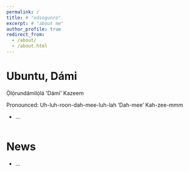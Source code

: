 ```yaml
---
permalink: /
title: # "odsogunro"
excerpt: # "about me"
author_profile: true
redirect_from: 
  - /about/
  - /about.html
---
```




Ubuntu, Dámi
======  
Ọ̀lọ́rundámilọ́lá 'Dámi' Kazeem

Pronounced:
Uh-luh-roon-dah-mee-luh-lah ‘Dah-mee’ Kah-zee-mmm

- ...
<!-- 
i am. brother. husband. friend. founder. researcher. thinker. builder. engineer. designer. scientist. forever a student. there are no walls, only windmills... [ubuntu to you and yours]( https://en.wikipedia.org/wiki/Ubuntu_philosophy).  
-->

<!--
I am a first-year Fellow of the Department of Energy Computational Science Graduate Fellowship (DOE CSGF)[+](https://www.krellinst.org/csgf) and a Fellow of the The National GEM Consortium (GEM)[+](https://www.gemfellowship.org). I am also an Honorable Mentonee of the National Science Foundation Graduate Research Fellowship (NSF GRFP)[+](https://nsfgrfp.org) Program. 

I am a first-year PhD Student in the Whiting School of Engineering at The Johns Hopkins University[+](https://engineering.jhu.edu), where I am affiliated with the Human Language Technology Center of Excellence (HLTCOE)[+](https://hltcoe.jhu.edu) and the Center for Language and Speech Processing (CLSP)[+](https://www.clsp.jhu.edu). I am under the Department of Electrical and Computer Engineering (ECE)[+](https://engineering.jhu.edu/ece/).
 , where I work in Najim Dehak's Laboratory[+](https://engineering.jhu.edu/najim/index.html).

I graduated from Stevens Institute of Technology[+](https://www.stevens.edu) with a M.Eng. in Computer Engineering. Prior to that, I graduated from a joint university dual-degree program; New York University[+](https://www.nyu.edu) with a B.Sc. in Mathematics and Stevens Institute of Technology with a B.Eng. in Electrical Engineering.

My current research ...

In the past, I did research in bio-inspired swarm intelligence[~](https://en.wikipedia.org/wiki/Swarm_intelligence). In my off-times, I love cooking[~](...), traveling[~](...) , listening to music [~](...) and watching sci-fi movies[~](https://www.imdb.com/user/ur89197913/).
 -->

```
```

<!-- 
CV
=====
- [Curriculum Vitae - Last Updated 20220101](https://odsogunro.github.io/files/OlorundamilolaKazeemCurriculumVitae_20220101.pdf)

```
``` 
-->

News
=====
<!-- 2023 -->
- ...

<!--
2022 
- November:
  - Attended SC22 ...

- July: 
  - Attended the Johns Hopkins Congressional Briefing: Artificial Intelligence. In-Virtual Mode[*](https://hub.jhu.edu/johns-hopkins-congressional-briefing-series/)
  - Attended the 2022 DOE CSGF Annual Program Review. The first in-person meeting since COVID! In-Person Mode[*](https://www.krellinst.org/csgf/conf/2022)

- June: 
  - Attended the 2022 JHU Summer School on Human Language Technology (JSALT). In-Person Mode[*](https://www.clsp.jhu.edu/2022-eighth-frederick-jelinek-memorial-summer-workshop/2022-workshop-schedule/)




2021 

- June-August: 
  - Participated in the 2021 HLTCOE Summer Camp for Applied Language Exploration (SCALE). 2021's topic was Cross Language Information Retrieval (CLIR). I worked on the Data De-Duplication Team. In-Virtual Mode[*](https://hltcoe.jhu.edu/research/scale/scale-2021/)


- May: 
  - Awarded the Department of Energy Computational Science Graduate Fellowship (DOE CSGF)[+](https://www.krellinst.org/csgf)
 
- April: 
  - Awarded the The National GEM Consortium (GEM) Fellowship[+](https://www.gemfellowship.org)

-->


```
```


<!-- 
Current Research
======
TBD...

Like many other Jekyll-based GitHub Pages templates, academicpages makes you separate the website's content from its form. The content & metadata of your website are in structured markdown files, while various other files constitute the theme, specifying how to transform that content & metadata into HTML pages. You keep these various markdown (.md), YAML (.yml), HTML, and CSS files in a public GitHub repository. Each time you commit and push an update to the repository, the [GitHub pages](https://pages.github.com/) service creates static HTML pages based on these files, which are hosted on GitHub's servers free of charge.

Many of the features of dynamic content management systems (like Wordpress) can be achieved in this fashion, using a fraction of the computational resources and with far less vulnerability to hacking and DDoSing. You can also modify the theme to your heart's content without touching the content of your site. If you get to a point where you've broken something in Jekyll/HTML/CSS beyond repair, your markdown files describing your talks, publications, etc. are safe. You can rollback the changes or even delete the repository and start over -- just be sure to save the markdown files! Finally, you can also write scripts that process the structured data on the site, such as [this one](https://github.com/academicpages/academicpages.github.io/blob/master/talkmap.ipynb) that analyzes metadata in pages about talks to display [a map of every location you've given a talk](https://academicpages.github.io/talkmap.html). 
-->


<!-- 
Getting started
======
1. Register a GitHub account if you don't have one and confirm your e-mail (required!)
1. Fork [this repository](https://github.com/academicpages/academicpages.github.io) by clicking the "fork" button in the top right. 
1. Go to the repository's settings (rightmost item in the tabs that start with "Code", should be below "Unwatch"). Rename the repository "[your GitHub username].github.io", which will also be your website's URL.
1. Set site-wide configuration and create content & metadata (see below -- also see [this set of diffs](http://archive.is/3TPas) showing what files were changed to set up [an example site](https://getorg-testacct.github.io) for a user with the username "getorg-testacct")
1. Upload any files (like PDFs, .zip files, etc.) to the files/ directory. They will appear at https://[your GitHub username].github.io/files/example.pdf.  
1. Check status by going to the repository settings, in the "GitHub pages" section -->

<!-- 
Site-wide configuration
------
The main configuration file for the site is in the base directory in [_config.yml](https://github.com/academicpages/academicpages.github.io/blob/master/_config.yml), which defines the content in the sidebars and other site-wide features. You will need to replace the default variables with ones about yourself and your site's github repository. The configuration file for the top menu is in [_data/navigation.yml](https://github.com/academicpages/academicpages.github.io/blob/master/_data/navigation.yml). For example, if you don't have a portfolio or blog posts, you can remove those items from that navigation.yml file to remove them from the header.  -->

<!-- 
Create content & metadata
------
For site content, there is one markdown file for each type of content, which are stored in directories like _publications, _talks, _posts, _teaching, or _pages. For example, each talk is a markdown file in the [_talks directory](https://github.com/academicpages/academicpages.github.io/tree/master/_talks). At the top of each markdown file is structured data in YAML about the talk, which the theme will parse to do lots of cool stuff. The same structured data about a talk is used to generate the list of talks on the [Talks page](https://academicpages.github.io/talks), each [individual page](https://academicpages.github.io/talks/2012-03-01-talk-1) for specific talks, the talks section for the [CV page](https://academicpages.github.io/cv), and the [map of places you've given a talk](https://academicpages.github.io/talkmap.html) (if you run this [python file](https://github.com/academicpages/academicpages.github.io/blob/master/talkmap.py) or [Jupyter notebook](https://github.com/academicpages/academicpages.github.io/blob/master/talkmap.ipynb), which creates the HTML for the map based on the contents of the _talks directory).

**Markdown generator**

I have also created [a set of Jupyter notebooks](https://github.com/academicpages/academicpages.github.io/tree/master/markdown_generator
) that converts a CSV containing structured data about talks or presentations into individual markdown files that will be properly formatted for the academicpages template. The sample CSVs in that directory are the ones I used to create my own personal website at stuartgeiger.com. My usual workflow is that I keep a spreadsheet of my publications and talks, then run the code in these notebooks to generate the markdown files, then commit and push them to the GitHub repository. -->

<!-- 
How to edit your site's GitHub repository
------
Many people use a git client to create files on their local computer and then push them to GitHub's servers. If you are not familiar with git, you can directly edit these configuration and markdown files directly in the github.com interface. Navigate to a file (like [this one](https://github.com/academicpages/academicpages.github.io/blob/master/_talks/2012-03-01-talk-1.md) and click the pencil icon in the top right of the content preview (to the right of the "Raw | Blame | History" buttons). You can delete a file by clicking the trashcan icon to the right of the pencil icon. You can also create new files or upload files by navigating to a directory and clicking the "Create new file" or "Upload files" buttons. 

Example: editing a markdown file for a talk
![Editing a markdown file for a talk](/images/editing-talk.png) -->

<!-- 
For more info
------
More info about configuring academicpages can be found in [the guide](https://academicpages.github.io/markdown/). The [guides for the Minimal Mistakes theme](https://mmistakes.github.io/minimal-mistakes/docs/configuration/) (which this theme was forked from) might also be helpful. -->
